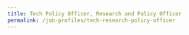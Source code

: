 ```yaml
---
title: Tech Policy Officer, Research and Policy Officer
permalink: /job-profiles/tech-research-policy-officer
---
```





